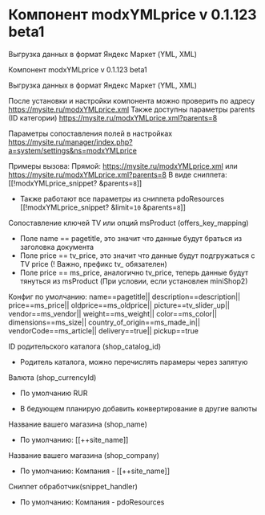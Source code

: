 # Компонент modxYMLprice v 0.1.123 beta1
Выгрузка данных в формат Яндекс Маркет (YML, XML)

Компонент modxYMLprice v 0.1.123 beta1

Выгрузка данных в формат Яндекс Маркет (YML, XML)

После установки и настройки компонента можно проверить по адресу https://mysite.ru/modxYMLprice.xml
Также доступны параметры parents (ID категории) https://mysite.ru/modxYMLprice.xml?parents=8

Параметры сопоставления полей в настройках https://mysite.ru/manager/index.php?a=system/settings&ns=modxYMLprice

Примеры вызова:
Прямой: https://mysite.ru/modxYMLprice.xml или https://mysite.ru/modxYMLprice.xml?parents=8
В виде сниппета: [[!modxYMLprice_snippet? &parents=`8`]]
 - Также работают все параметры из сниппета pdoResources
 [[!modxYMLprice_snippet? &limit=`10` &parents=`8`]]



Сопоставление ключей TV или опций msProduct (offers_key_mapping)

 - Поле name == pagetitle, это значит что данные будут браться из заголовка документа
 - Поле price == tv_price, это значит что данные будут подгружаться с TV price (! Важно, префикс tv_ обязателен)
 - Поле price == ms_price, аналогично tv_price, теперь данные будут тянуться из msProduct (При условии, если установлен miniShop2)
 
Конфиг по умолчанию:
	name==pagetitle||
	description==description||
	price==ms_price||
	oldprice==ms_oldprice||
	picture==tv_slider_up||
	vendor==ms_vendor||
	weight==ms_weight||
	color==ms_color||
	dimensions==ms_size||
	country_of_origin==ms_made_in||
	vendorCode==ms_article||
	delivery==true||
	pickup==true
	
ID родительского каталога (shop_catalog_id)	
 - Родитель каталога, можно перечислять парамеры через запятую
 
Валюта (shop_currencyId)
 - По умолчанию RUR
 + В бедующем планирую добавить конвертирование в другие валюты
 
Название вашего магазина (shop_name)
  - По умолчанию: [[++site_name]]
  
Название вашего магазина (shop_company)
  - По умолчанию: Компания - [[++site_name]]
  
Сниппет обработчик(snippet_handler)
  - По умолчанию: Компания - pdoResources

 

